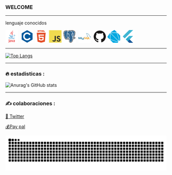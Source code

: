 ### WELCOME
---
lenguaje conocidos
<div>
  <img src="https://github.com/devicons/devicon/blob/master/icons/java/java-original-wordmark.svg" title="Java" alt="Java" width="40" height="40"/>&nbsp;
  <img src="https://github.com/devicons/devicon/blob/master/icons/c/c-plain.svg" title="C" **alt="C" width="40" height="40"/>
  <img src="https://github.com/devicons/devicon/blob/master/icons/html5/html5-plain-wordmark.svg" title="HTML" **alt="HTML 5" width="40" height="40"/>
  <img src="https://github.com/devicons/devicon/blob/master/icons/javascript/javascript-original.svg" title="Javacript" **alt="JavaScript" width="40" height="40"/>
  <img src="https://github.com/devicons/devicon/blob/master/icons/postgresql/postgresql-original.svg" title="Postgresql" alt="Postgresql" width="40" height="40"/>&nbsp;
  <img src="https://github.com/devicons/devicon/blob/master/icons/mysql/mysql-original-wordmark.svg" title="MySQL"  alt="MySQL" width="40" height="40"/>&nbsp;
  <img src="https://github.com/devicons/devicon/blob/master/icons/github/github-original.svg" title="Github" **alt="Github" width="40" height="40"/>
  <img src="https://github.com/devicons/devicon/blob/master/icons/dart/dart-plain.svg" title="Dart" **alt="Dart" width="40" height="40"/>
 <img src="https://github.com/devicons/devicon/blob/master/icons/flutter/flutter-original.svg" title="Flutter" **alt="Flutter" width="40" height="40"/>


</div>


---


[![Top Langs](https://github-readme-stats.vercel.app/api/top-langs/?username=AlejandroPaez1&layout=compact)](https://github.com/anuraghazra/github-readme-stats)

---
### :fire: estadisticas :
![Anurag's GitHub stats](https://github-readme-stats.vercel.app/api?username=AlejandroPaez1&show_icons=true&theme=dark)


---
### ✍️ colaboraciones : 

<a href="https://twitter.com/elto_mate2021">📱 Twitter</a>

<a href="https://paypal.me/AlejandroP911?country.x=MX&locale.x=es_XC"> 💰Pay pal</a>

<!--   grid-snake -->
![](https://github.com/BEPb/BEPb/blob/output/github-contribution-grid-snake.svg)



